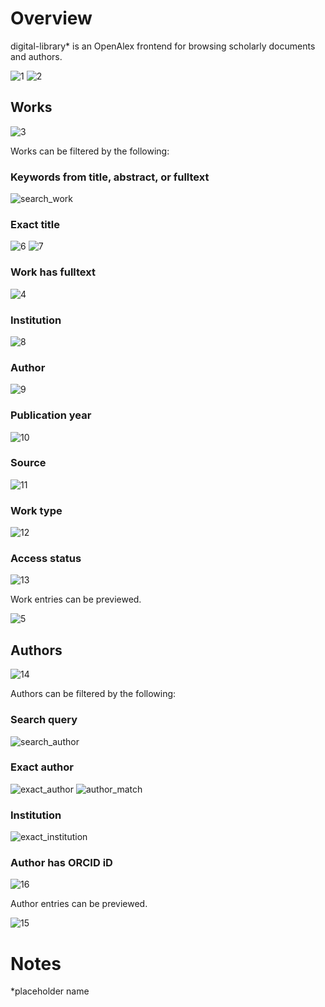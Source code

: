 # Overview

digital-library\* is an OpenAlex frontend for browsing scholarly documents and authors.

![1](static/readme/1.png)
![2](static/readme/2.png)

## Works

![3](static/readme/3.png)

Works can be filtered by the following:

### Keywords from title, abstract, or fulltext

![search_work](static/readme/search_work.png)

### Exact title

![6](static/readme/6.png)
![7](static/readme/7.png)

### Work has fulltext

![4](static/readme/4.png)

### Institution

![8](static/readme/8.png)

### Author

![9](static/readme/9.png)

### Publication year

![10](static/readme/10.png)

### Source

![11](static/readme/11.png)

### Work type

![12](static/readme/12.png)

### Access status

![13](static/readme/13.png)

Work entries can be previewed.

![5](static/readme/5.png)

## Authors

![14](static/readme/14.png)

Authors can be filtered by the following:

### Search query

![search_author](static/readme/search_author.png)

### Exact author

![exact_author](static/readme/exact_author.png)
![author_match](static/readme/author_match.png)

### Institution

![exact_institution](static/readme/exact_institution.png)

### Author has ORCID iD

![16](static/readme/16.png)

Author entries can be previewed.

![15](static/readme/15.png)

# Notes

\*placeholder name

<!-- # create-svelte

Everything you need to build a Svelte project, powered by [`create-svelte`](https://github.com/sveltejs/kit/tree/main/packages/create-svelte).

## Creating a project

If you're seeing this, you've probably already done this step. Congrats!

```bash
# create a new project in the current directory
npm create svelte@latest

# create a new project in my-app
npm create svelte@latest my-app
```

## Developing

Once you've created a project and installed dependencies with `npm install` (or `pnpm install` or `yarn`), start a development server:

```bash
npm run dev

# or start the server and open the app in a new browser tab
npm run dev -- --open
```

## Building

To create a production version of your app:

```bash
npm run build
```

You can preview the production build with `npm run preview`.

> To deploy your app, you may need to install an [adapter](https://kit.svelte.dev/docs/adapters) for your target environment. -->

<!-- # create-svelte

Everything you need to build a Svelte project, powered by [`create-svelte`](https://github.com/sveltejs/kit/tree/main/packages/create-svelte).

## Creating a project

If you're seeing this, you've probably already done this step. Congrats!

```bash
# create a new project in the current directory
npm create svelte@latest

# create a new project in my-app
npm create svelte@latest my-app
```

## Developing

Once you've created a project and installed dependencies with `npm install` (or `pnpm install` or `yarn`), start a development server:

```bash
npm run dev

# or start the server and open the app in a new browser tab
npm run dev -- --open
```

## Building

To create a production version of your app:

```bash
npm run build
```

You can preview the production build with `npm run preview`.

> To deploy your app, you may need to install an [adapter](https://kit.svelte.dev/docs/adapters) for your target environment. -->
